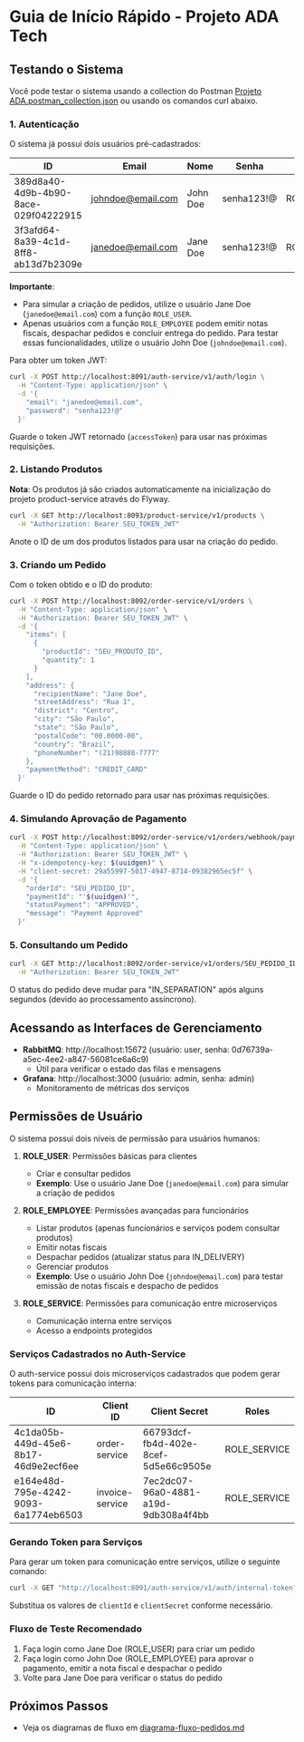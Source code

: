 # Guia de Início Rápido - Projeto ADA Tech

## Testando o Sistema

Você pode testar o sistema usando a collection do Postman [Projeto ADA.postman_collection.json](./Projeto%20ADA.postman_collection.json) ou usando os comandos curl abaixo.

### 1. Autenticação

O sistema já possui dois usuários pré-cadastrados:

| ID | Email | Nome | Senha | Papel |
| --- | --- | --- | --- | --- |
| 389d8a40-4d9b-4b90-8ace-029f04222915 | johndoe@email.com | John Doe | senha123!@ | ROLE_EMPLOYEE |
| 3f3afd64-8a39-4c1d-8ff8-ab13d7b2309e | janedoe@email.com | Jane Doe | senha123!@ | ROLE_USER |

**Importante**: 
- Para simular a criação de pedidos, utilize o usuário Jane Doe (`janedoe@email.com`) com a função `ROLE_USER`.
- Apenas usuários com a função `ROLE_EMPLOYEE` podem emitir notas fiscais, despachar pedidos e concluir entrega do pedido. Para testar essas funcionalidades, utilize o usuário John Doe (`johndoe@email.com`).

Para obter um token JWT:

```bash
curl -X POST http://localhost:8091/auth-service/v1/auth/login \
  -H "Content-Type: application/json" \
  -d '{
    "email": "janedoe@email.com",
    "password": "senha123!@"
  }'
```

Guarde o token JWT retornado (`accessToken`) para usar nas próximas requisições.

### 2. Listando Produtos

**Nota**: Os produtos já são criados automaticamente na inicialização do projeto product-service através do Flyway.

```bash
curl -X GET http://localhost:8093/product-service/v1/products \
  -H "Authorization: Bearer SEU_TOKEN_JWT"
```

Anote o ID de um dos produtos listados para usar na criação do pedido.

### 3. Criando um Pedido

Com o token obtido e o ID do produto:

```bash
curl -X POST http://localhost:8092/order-service/v1/orders \
  -H "Content-Type: application/json" \
  -H "Authorization: Bearer SEU_TOKEN_JWT" \
  -d '{
    "items": [
      {
        "productId": "SEU_PRODUTO_ID",
        "quantity": 1
      }
    ],
    "address": {
      "recipientName": "Jane Doe",
      "streetAddress": "Rua 1",
      "district": "Centro",
      "city": "São Paulo",
      "state": "São Paulo",
      "postalCode": "00.0000-00",
      "country": "Brazil",
      "phoneNumber": "(21)98888-7777"
    },
    "paymentMethod": "CREDIT_CARD"
  }'
```

Guarde o ID do pedido retornado para usar nas próximas requisições.

### 4. Simulando Aprovação de Pagamento

```bash
curl -X POST http://localhost:8092/order-service/v1/orders/webhook/payment \
  -H "Content-Type: application/json" \
  -H "Authorization: Bearer SEU_TOKEN_JWT" \
  -H "x-idempotency-key: $(uuidgen)" \
  -H "client-secret: 29a55997-5017-4947-8714-09382965ec5f" \
  -d '{
    "orderId": "SEU_PEDIDO_ID",
    "paymentId": "'$(uuidgen)'",
    "statusPayment": "APPROVED",
    "message": "Payment Approved"
  }'
```

### 5. Consultando um Pedido

```bash
curl -X GET http://localhost:8092/order-service/v1/orders/SEU_PEDIDO_ID \
  -H "Authorization: Bearer SEU_TOKEN_JWT"
```

O status do pedido deve mudar para "IN_SEPARATION" após alguns segundos (devido ao processamento assíncrono).

## Acessando as Interfaces de Gerenciamento

- **RabbitMQ**: http://localhost:15672 (usuário: user, senha: 0d76739a-a5ec-4ee2-a847-56081ce6a6c9)
  - Útil para verificar o estado das filas e mensagens
- **Grafana**: http://localhost:3000 (usuário: admin, senha: admin)
  - Monitoramento de métricas dos serviços

## Permissões de Usuário

O sistema possui dois níveis de permissão para usuários humanos:

1. **ROLE_USER**: Permissões básicas para clientes
   - Criar e consultar pedidos
   - **Exemplo**: Use o usuário Jane Doe (`janedoe@email.com`) para simular a criação de pedidos

2. **ROLE_EMPLOYEE**: Permissões avançadas para funcionários
   - Listar produtos (apenas funcionários e serviços podem consultar produtos)
   - Emitir notas fiscais
   - Despachar pedidos (atualizar status para IN_DELIVERY)
   - Gerenciar produtos
   - **Exemplo**: Use o usuário John Doe (`johndoe@email.com`) para testar emissão de notas fiscais e despacho de pedidos

3. **ROLE_SERVICE**: Permissões para comunicação entre microserviços
   - Comunicação interna entre serviços
   - Acesso a endpoints protegidos
   
### Serviços Cadastrados no Auth-Service

O auth-service possui dois microserviços cadastrados que podem gerar tokens para comunicação interna:

| ID | Client ID | Client Secret | Roles |
|----|-----------|---------------|-------|
| 4c1da05b-449d-45e6-8b17-46d9e2ecf6ee | order-service | 66793dcf-fb4d-402e-8cef-5d5e66c9505e | ROLE_SERVICE |
| e164e48d-795e-4242-9093-6a1774eb6503 | invoice-service | 7ec2dc07-96a0-4881-a19d-9db308a4f4bb | ROLE_SERVICE |

### Gerando Token para Serviços

Para gerar um token para comunicação entre serviços, utilize o seguinte comando:

```bash
curl -X GET "http://localhost:8091/auth-service/v1/auth/internal-token?clientId=order-service&clientSecret=66793dcf-fb4d-402e-8cef-5d5e66c9505e"
```

Substitua os valores de `clientId` e `clientSecret` conforme necessário.

### Fluxo de Teste Recomendado

1. Faça login como Jane Doe (ROLE_USER) para criar um pedido
2. Faça login como John Doe (ROLE_EMPLOYEE) para aprovar o pagamento, emitir a nota fiscal e despachar o pedido
3. Volte para Jane Doe para verificar o status do pedido

## Próximos Passos

- Veja os diagramas de fluxo em [diagrama-fluxo-pedidos.md](./diagrama-fluxo-pedidos.md)